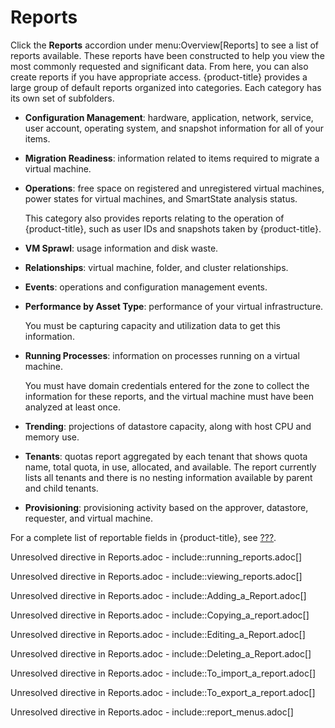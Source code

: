 # Reports

Click the **Reports** accordion under menu:Overview\[Reports\] to see a
list of reports available. These reports have been constructed to help
you view the most commonly requested and significant data. From here,
you can also create reports if you have appropriate access.
{product-title} provides a large group of default reports organized into
categories. Each category has its own set of subfolders.

  - **Configuration Management**: hardware, application, network,
    service, user account, operating system, and snapshot information
    for all of your items.

  - **Migration Readiness**: information related to items required to
    migrate a virtual machine.

  - **Operations**: free space on registered and unregistered virtual
    machines, power states for virtual machines, and SmartState analysis
    status.
    
    This category also provides reports relating to the operation of
    {product-title}, such as user IDs and snapshots taken by
    {product-title}.

  - **VM Sprawl**: usage information and disk waste.

  - **Relationships**: virtual machine, folder, and cluster
    relationships.

  - **Events**: operations and configuration management events.

  - **Performance by Asset Type**: performance of your virtual
    infrastructure.
    
    You must be capturing capacity and utilization data to get this
    information.

  - **Running Processes**: information on processes running on a virtual
    machine.
    
    You must have domain credentials entered for the zone to collect the
    information for these reports, and the virtual machine must have
    been analyzed at least once.

  - **Trending**: projections of datastore capacity, along with host CPU
    and memory use.

  - **Tenants**: quotas report aggregated by each tenant that shows
    quota name, total quota, in use, allocated, and available. The
    report currently lists all tenants and there is no nesting
    information available by parent and child tenants.

  - **Provisioning**: provisioning activity based on the approver,
    datastore, requester, and virtual machine.

For a complete list of reportable fields in {product-title}, see
[???](#_appe_reportable_fields).

Unresolved directive in Reports.adoc -
include::running\_reports.adoc\[\]

Unresolved directive in Reports.adoc -
include::viewing\_reports.adoc\[\]

Unresolved directive in Reports.adoc -
include::Adding\_a\_Report.adoc\[\]

Unresolved directive in Reports.adoc -
include::Copying\_a\_report.adoc\[\]

Unresolved directive in Reports.adoc -
include::Editing\_a\_Report.adoc\[\]

Unresolved directive in Reports.adoc -
include::Deleting\_a\_Report.adoc\[\]

Unresolved directive in Reports.adoc -
include::To\_import\_a\_report.adoc\[\]

Unresolved directive in Reports.adoc -
include::To\_export\_a\_report.adoc\[\]

Unresolved directive in Reports.adoc - include::report\_menus.adoc\[\]
